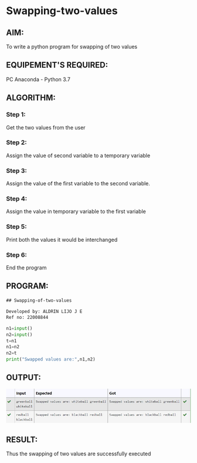 # Swapping-two-values
## AIM:
To write a python program for swapping of two values
## EQUIPEMENT'S REQUIRED: 
PC
Anaconda - Python 3.7
## ALGORITHM: 
### Step 1:
Get the two values from the user
### Step 2: 
Assign the value of second variable to a temporary variable 
### Step 3: 
Assign the value of the first variable to the second variable.
### Step 4:  
Assign the value in temporary variable to the first variable
### Step 5: 
Print both the values it would be interchanged
### Step 6: 
End the program
## PROGRAM:
```
## Swapping-of-two-values
```
```
Developed by: ALDRIN LIJO J E
Ref no: 22008844
```
```py
n1=input()
n2=input()
t=n1
n1=n2
n2=t
print("Swapped values are:",n1,n2)
```
## OUTPUT:
![swapping](output%2002.jpg)
## RESULT:
Thus the swapping of two values are successfully executed